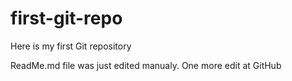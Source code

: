 # first-git-repo
Here is my first Git repository

ReadMe.md file was just edited manualy. One more edit at GitHub
